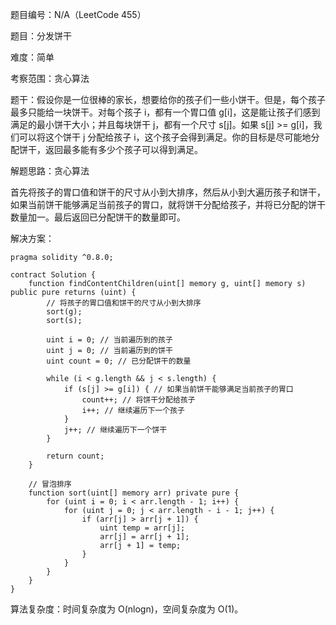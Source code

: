 题目编号：N/A（LeetCode 455）

题目：分发饼干

难度：简单

考察范围：贪心算法

题干：假设你是一位很棒的家长，想要给你的孩子们一些小饼干。但是，每个孩子最多只能给一块饼干。对每个孩子 i，都有一个胃口值 g[i]，这是能让孩子们感到满足的最小饼干大小；并且每块饼干 j，都有一个尺寸 s[j]。如果 s[j] >= g[i]，我们可以将这个饼干 j 分配给孩子 i，这个孩子会得到满足。你的目标是尽可能地分配饼干，返回最多能有多少个孩子可以得到满足。

解题思路：贪心算法

首先将孩子的胃口值和饼干的尺寸从小到大排序，然后从小到大遍历孩子和饼干，如果当前饼干能够满足当前孩子的胃口，就将饼干分配给孩子，并将已分配的饼干数量加一。最后返回已分配饼干的数量即可。

解决方案：

```solidity
pragma solidity ^0.8.0;

contract Solution {
    function findContentChildren(uint[] memory g, uint[] memory s) public pure returns (uint) {
        // 将孩子的胃口值和饼干的尺寸从小到大排序
        sort(g);
        sort(s);
        
        uint i = 0; // 当前遍历到的孩子
        uint j = 0; // 当前遍历到的饼干
        uint count = 0; // 已分配饼干的数量
        
        while (i < g.length && j < s.length) {
            if (s[j] >= g[i]) { // 如果当前饼干能够满足当前孩子的胃口
                count++; // 将饼干分配给孩子
                i++; // 继续遍历下一个孩子
            }
            j++; // 继续遍历下一个饼干
        }
        
        return count;
    }
    
    // 冒泡排序
    function sort(uint[] memory arr) private pure {
        for (uint i = 0; i < arr.length - 1; i++) {
            for (uint j = 0; j < arr.length - i - 1; j++) {
                if (arr[j] > arr[j + 1]) {
                    uint temp = arr[j];
                    arr[j] = arr[j + 1];
                    arr[j + 1] = temp;
                }
            }
        }
    }
}
```

算法复杂度：时间复杂度为 O(nlogn)，空间复杂度为 O(1)。
